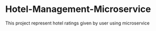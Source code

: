 # Hotel-Management-Microservice
This project represent hotel ratings given by user using microservice
